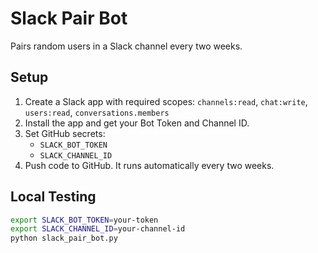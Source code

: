 # Slack Pair Bot

Pairs random users in a Slack channel every two weeks.

## Setup
1. Create a Slack app with required scopes: `channels:read`, `chat:write`, `users:read`, `conversations.members`
2. Install the app and get your Bot Token and Channel ID.
3. Set GitHub secrets:
   - `SLACK_BOT_TOKEN`
   - `SLACK_CHANNEL_ID`
4. Push code to GitHub. It runs automatically every two weeks.

## Local Testing
```bash
export SLACK_BOT_TOKEN=your-token
export SLACK_CHANNEL_ID=your-channel-id
python slack_pair_bot.py
```
